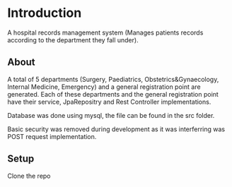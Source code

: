 # Introduction

A hospital records management system (Manages patients records according to the department they fall under).

## About
A total of 5 departments (Surgery, Paediatrics, Obstetrics&Gynaecology, Internal Medicine, Emergency) and a general registration point are generated.
Each of these departments and the general registration point have their service, JpaRepositry and Rest Controller implementations.

Database was done using mysql, the file can be found in the src folder.

Basic security was removed during development as it was interferring was POST request implementation.

## Setup
Clone the repo

